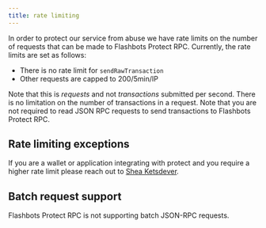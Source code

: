 ```yaml
---
title: rate limiting
---
```


In order to protect our service from abuse we have rate limits on the number of requests that can be made to Flashbots Protect RPC. Currently, the rate limits are set as follows:

- There is no rate limit for `sendRawTransaction`
- Other requests are capped to 200/5min/IP

Note that this is _requests_ and not _transactions_ submitted per second. There is no limitation on the number of transactions in a request. Note that you are not required to read JSON RPC requests to send transactions to Flashbots Protect RPC.

## Rate limiting exceptions

If you are a wallet or application integrating with protect and you require a higher rate limit please reach out to [Shea Ketsdever](https://twitter.com/SheaKetsdever).

## Batch request support

Flashbots Protect RPC is not supporting batch JSON-RPC requests.
